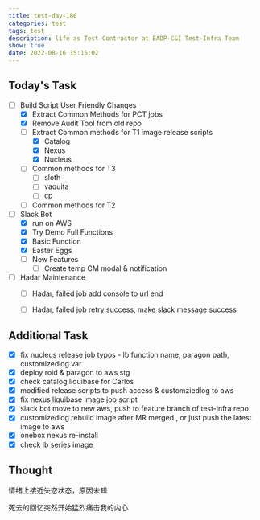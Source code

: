 ```yaml
---
title: test-day-186
categories: test
tags: test
description: life as Test Contractor at EADP-C&I Test-Infra Team
show: true
date: 2022-08-16 15:15:02
---
```

## Today's Task

- [ ] Build Script User Friendly Changes
  - [x] Extract Common Methods for PCT jobs
  - [x] Remove Audit Tool from old repo
  - [ ] Extract Common methods for T1 image release scripts
    - [x] Catalog
    - [x] Nexus
    - [x] Nucleus
  - [ ] Common methods for T3
    - [ ] sloth
    - [ ] vaquita
    - [ ] cp
  - [ ] Common methods for T2

- [ ] Slack Bot
  - [x] run on AWS
  - [x] Try Demo Full Functions
  - [x] Basic Function
  - [x] Easter Eggs
  - [ ] New Features
    - [ ] Create temp CM modal & notification

- [ ] Hadar Maintenance
  - [ ] Hadar, failed job add console to url end
  - [ ] Hadar, failed job retry success, make slack message success


## Additional Task 

- [x] fix nucleus release job typos - lb function name, paragon path, customizedlog var
- [x] deploy roid & paragon to aws stg
- [x] check catalog liquibase for Carlos
- [x] modified release scripts to push access & customziedlog to aws
- [x] fix nexus liquibase image job script
- [x] slack bot move to new aws, push to feature branch of test-infra repo 
- [x] customizedlog rebuild image after MR merged , or just push the latest image to aws
- [x] onebox nexus re-install
- [x] check lb series image

## Thought

情绪上接近失恋状态，原因未知

死去的回忆突然开始猛烈痛击我的内心
